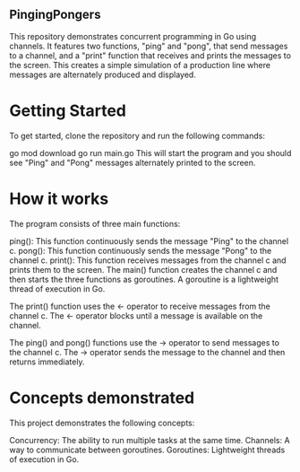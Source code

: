 ## PingingPongers

This repository demonstrates concurrent programming in Go using channels. It features two functions, "ping" and "pong", that send messages to a channel, and a "print" function that receives and prints the messages to the screen. This creates a simple simulation of a production line where messages are alternately produced and displayed.

# Getting Started

To get started, clone the repository and run the following commands:

go mod download
go run main.go
This will start the program and you should see "Ping" and "Pong" messages alternately printed to the screen.

# How it works

The program consists of three main functions:

ping(): This function continuously sends the message "Ping" to the channel c.
pong(): This function continuously sends the message "Pong" to the channel c.
print(): This function receives messages from the channel c and prints them to the screen.
The main() function creates the channel c and then starts the three functions as goroutines. A goroutine is a lightweight thread of execution in Go.

The print() function uses the <- operator to receive messages from the channel c. The <- operator blocks until a message is available on the channel.

The ping() and pong() functions use the -> operator to send messages to the channel c. The -> operator sends the message to the channel and then returns immediately.

# Concepts demonstrated

This project demonstrates the following concepts:

Concurrency: The ability to run multiple tasks at the same time.
Channels: A way to communicate between goroutines.
Goroutines: Lightweight threads of execution in Go.
